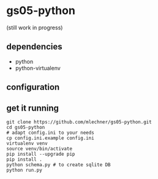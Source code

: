 # gs05-python
(still work in progress)

## dependencies
* python
* python-virtualenv

## configuration



## get it running

    git clone https://github.com/mlechner/gs05-python.git
    cd gs05-python
    # adapt config.ini to your needs
    cp config.ini.example config.ini
    virtualenv venv
    source venv/bin/activate
    pip install --upgrade pip
    pip install .
    python schema.py # to create sqlite DB
    python run.py
